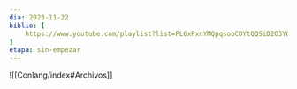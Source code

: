 ```yaml
---
dia: 2023-11-22
biblio: [
	https://www.youtube.com/playlist?list=PL6xPxnYMQpqsooCDYtQQSiD2O3YO0b2nN
]
etapa: sin-empezar
---
```





![[Conlang/index#Archivos]]